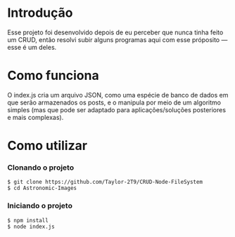 # Introdução
Esse projeto foi desenvolvido depois de eu perceber que nunca tinha feito um CRUD, então resolvi subir alguns programas aqui com esse próposito — esse é um deles.

# Como funciona
O index.js cria um arquivo JSON, como uma espécie de banco de dados em que serão armazenados os posts, e o manipula por meio de um
algoritmo simples (mas que pode ser adaptado para aplicações/soluções posteriores e mais complexas).

# Como utilizar
### Clonando o projeto
```
$ git clone https://github.com/Taylor-2T9/CRUD-Node-FileSystem
$ cd Astronomic-Images
```
### Iniciando o projeto
```
$ npm install
$ node index.js
```
